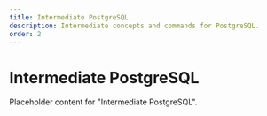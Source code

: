 ```yaml
---
title: Intermediate PostgreSQL
description: Intermediate concepts and commands for PostgreSQL.
order: 2
---
```


# Intermediate PostgreSQL

Placeholder content for "Intermediate PostgreSQL".
